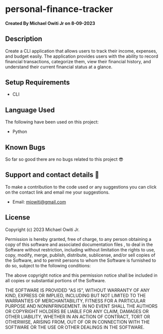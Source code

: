 # personal-finance-tracker

#### Created By Michael Owiti Jr on 8-09-2023



## Description

Create a CLI application that allows users to track their income, expenses, and budget easily. The application provides users with the ability to record financial transactions, categorize them, view their financial history, and understand their current financial status at a glance.

## Setup Requirements

- CLI









## Language Used

The following have been used on this project:

- Python

## Known Bugs

So far so good there are no bugs related to this project 😎

## Support and contact details 🙂

To make a contribution to the code used or any suggestions you can click on the contact link and email me your suggestions.

- Email: mjowiti@gmail.com

## License

Copyright (c) 2023 Michael Owiti Jr.

Permission is hereby granted, free of charge, to any person obtaining a copy
of this software and associated documentation files , to deal
in the Software without restriction, including without limitation the rights
to use, copy, modify, merge, publish, distribute, sublicense, and/or sell
copies of the Software, and to permit persons to whom the Software is
furnished to do so, subject to the following conditions:

The above copyright notice and this permission notice shall be included in all
copies or substantial portions of the Software.

THE SOFTWARE IS PROVIDED "AS IS", WITHOUT WARRANTY OF ANY KIND, EXPRESS OR
IMPLIED, INCLUDING BUT NOT LIMITED TO THE WARRANTIES OF MERCHANTABILITY,
FITNESS FOR A PARTICULAR PURPOSE AND NONINFRINGEMENT. IN NO EVENT SHALL THE
AUTHORS OR COPYRIGHT HOLDERS BE LIABLE FOR ANY CLAIM, DAMAGES OR OTHER
LIABILITY, WHETHER IN AN ACTION OF CONTRACT, TORT OR OTHERWISE, ARISING FROM,
OUT OF OR IN CONNECTION WITH THE SOFTWARE OR THE USE OR OTHER DEALINGS IN THE
SOFTWARE.